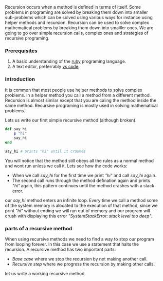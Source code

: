 Recursion occurs when a method is defined in terms of itself. Some problems in programing are solved by breaking them down into smaller sub-problems which can be solved using various ways for instance using helper methods and recursion. Recursion can be used to solve complex mathematical problems by breaking them down into smalller ones. We are going to go over simple recursion calls, complex ones and strategies of recursive programing. 

### Prerequisites
1. A basic understanding of the [ruby](https://www.tutorialspoint.com/ruby/index.htm) programing language.
2. A text editor, preferrably [vs code](https://code.visualstudio.com/download).

### Introduction 
It is common that most people use helper methods to solve complex problems. In a helper method you call a method from a different method. Recursion is almost similar except that you are caling the method inside the same method. Recursive programing is mostly used in solving mathematical problems. 

Lets us write our first simple recursive method (although broken).
```rb
def say_hi
    p "hi"
    say_hi
end

say_hi # prints "hi" until it crashes
```
You will notice that the method still obeys all the rules as a normal method and wont run unless we call it. 
Lets see how the code works:
* When we call *say_hi* for the first time we print *"hi"* and call *say_hi* again. 
* The second call runs through the method defination again and prints *"hi"* again, this pattern continues until the method crashes with a stack error.

our *say_hi* method enters an infinite loop. Every time we call a method some of the system memory is alocated to the execution of that method, since we print *"hi"* without ending we will run out of memory and our program will crush with displaying this error *"SystemStackError: stack level too deep"*. 

### parts of a recursive method 
When using recursive methods we need to find a way to stop our program from looping forever. In this case we use a statement that halts the recursion. 
A recursive method has two important parts:
* *Base case* where we stop the recursion by not making another call.
* *Recursive step* where we progress the recursion by making other calls. 
   
let us write a working recursive method.
```rb

  


